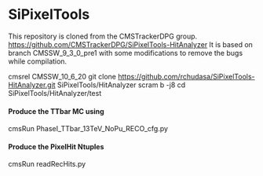 # SiPixelTools
This repository is cloned from the CMSTrackerDPG group. https://github.com/CMSTrackerDPG/SiPixelTools-HitAnalyzer
It is based on branch CMSSW_9_3_0_pre1 with some modifications to remove the bugs while compilation. 

cmsrel CMSSW_10_6_20
git clone https://github.com/rchudasa/SiPixelTools-HitAnalyzer.git SiPixelTools/HitAnalyzer
scram b -j8
cd SiPixelTools/HitAnalyzer/test

#### Produce the TTbar MC using 
cmsRun PhaseI_TTbar_13TeV_NoPu_RECO_cfg.py

#### Produce the PixelHit Ntuples
cmsRun readRecHits.py

